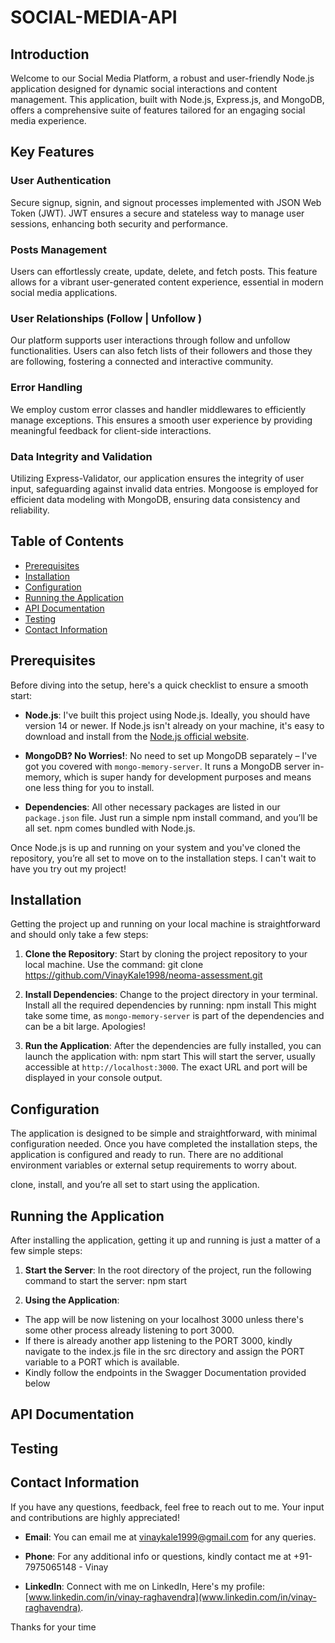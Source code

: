 # SOCIAL-MEDIA-API

## Introduction

Welcome to our Social Media Platform, a robust and user-friendly Node.js application designed for dynamic social interactions and content management. This application, built with Node.js, Express.js, and MongoDB, offers a comprehensive suite of features tailored for an engaging social media experience.

## Key Features

### User Authentication

Secure signup, signin, and signout processes implemented with JSON Web Token (JWT). JWT ensures a secure and stateless way to manage user sessions, enhancing both security and performance.

### Posts Management

Users can effortlessly create, update, delete, and fetch posts. This feature allows for a vibrant user-generated content experience, essential in modern social media applications.

### User Relationships (Follow | Unfollow )

Our platform supports user interactions through follow and unfollow functionalities. Users can also fetch lists of their followers and those they are following, fostering a connected and interactive community.

### Error Handling

We employ custom error classes and handler middlewares to efficiently manage exceptions. This ensures a smooth user experience by providing meaningful feedback for client-side interactions.

### Data Integrity and Validation

Utilizing Express-Validator, our application ensures the integrity of user input, safeguarding against invalid data entries. Mongoose is employed for efficient data modeling with MongoDB, ensuring data consistency and reliability.

## Table of Contents

- [Prerequisites](#prerequisites)
- [Installation](#installation)
- [Configuration](#configuration)
- [Running the Application](#running-the-application)
- [API Documentation](#api-documentation)
- [Testing](#testing)
- [Contact Information](#contact-information)

## Prerequisites

Before diving into the setup, here's a quick checklist to ensure a smooth start:

- **Node.js**: I've built this project using Node.js. Ideally, you should have version 14 or newer. If Node.js isn't already on your machine, it's easy to download and install from the [Node.js official website](https://nodejs.org/).

- **MongoDB? No Worries!**: No need to set up MongoDB separately – I've got you covered with `mongo-memory-server`. It runs a MongoDB server in-memory, which is super handy for development purposes and means one less thing for you to install.

- **Dependencies**: All other necessary packages are listed in our `package.json` file. Just run a simple npm install command, and you’ll be all set. npm comes bundled with Node.js.

Once Node.js is up and running on your system and you've cloned the repository, you’re all set to move on to the installation steps. I can't wait to have you try out my project!

## Installation

Getting the project up and running on your local machine is straightforward and should only take a few steps:

1. **Clone the Repository**:
   Start by cloning the project repository to your local machine. Use the command: git clone https://github.com/VinayKale1998/neoma-assessment.git
2. **Install Dependencies**:
   Change to the project directory in your terminal. Install all the required dependencies by running: npm install
   This might take some time, as `mongo-memory-server` is part of the dependencies and can be a bit large. Apologies!

3. **Run the Application**:
   After the dependencies are fully installed, you can launch the application with: npm start
   This will start the server, usually accessible at `http://localhost:3000`. The exact URL and port will be displayed in your console output.

## Configuration

The application is designed to be simple and straightforward, with minimal configuration needed. Once you have completed the installation steps, the application is configured and ready to run. There are no additional environment variables or external setup requirements to worry about.

clone, install, and you’re all set to start using the application.

## Running the Application

After installing the application, getting it up and running is just a matter of a few simple steps:

1. **Start the Server**:
   In the root directory of the project, run the following command to start the server: npm start

2. **Using the Application**:

- The app will be now listening on your localhost 3000 unless there's some other process already listening to port 3000.
- If there is already another app listening to the PORT 3000, kindly navigate to the index.js file in the src directory and assign the PORT variable to a PORT which is available.
- Kindly follow the endpoints in the Swagger Documentation provided below

## API Documentation

## Testing

## Contact Information

If you have any questions, feedback, feel free to reach out to me. Your input and contributions are highly appreciated!

- **Email**: You can email me at [vinaykale1999@gmail.com](mailto:vinaykale1999@gmail.com) for any queries.

- **Phone**: For any additional info or questions, kindly contact me at +91-7975065148 - Vinay

- **LinkedIn**: Connect with me on LinkedIn, Here's my profile: [www.linkedin.com/in/vinay-raghavendra](www.linkedin.com/in/vinay-raghavendra).

Thanks for your time
